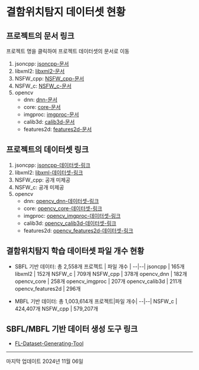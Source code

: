 # 결함위치탐지 데이터셋 현황

## 프로젝트의 문서 링크
프로젝트 명을 클릭하여 프로젝트 데이터셋의 문서로 이동
1. jsoncpp: [jsoncpp-문서](/documents/dataset_description/document-jsoncpp.md)
2. libxml2: [libxml2-문서](/documents/dataset_description/document-libxml2.md)
3. NSFW_cpp: [NSFW_cpp-문서](/documents/dataset_description/document-NSFW_cpp.md)
4. NSFW_c: [NSFW_c-문서](/documents/dataset_description/document-NSFW_c.md)
5. opencv
    * dnn: [dnn-문서](/documents/dataset_description/opencv/document-opencv_dnn.md)
    * core: [core-문서](/documents/dataset_description/opencv/document-opencv_core.md)
    * imgproc: [imgproc-문서](/documents/dataset_description/opencv/document-opencv_imgproc.md)
    * calib3d: [calib3d-문서](/documents/dataset_description/opencv/document-opencv_calib3d.md)
    * features2d: [features2d-문서](/documents/dataset_description/opencv/document-opencv_features2d.md)

## 프로젝트의 데이터셋 링크
1. jsoncpp: [jsoncpp-데이터셋-링크](https://1drv.ms/u/c/b21ac1f9c8958389/EVB5-KocjYBOhKT2mcoDRIcBSLmHPv0rfNv1UXXiJaVGtQ)
2. libxml2: [libxml-데이터셋-링크](https://1drv.ms/u/c/b21ac1f9c8958389/EaM4esEpcmlBno0mlu6azNcB7uzvEp6Nl32LxCfrY_PkDg)
3. NSFW_cpp: 공개 미제공
4. NSFW_c: 공개 미제공
5. opencv
    * dnn: [opencv_dnn-데이터셋-링크](https://1drv.ms/u/c/b21ac1f9c8958389/EbF6-P6f0P5OmYln5KfCTKMBbpAAlll5ChmesnWy1UDjpQ?e=ZAs2Iv)
    * core: [opencv_core-데이터셋-링크](https://1drv.ms/u/c/b21ac1f9c8958389/EQkD1VXefxNHsx6Yn4hCJhgBosBkXMsBhSK9ooPYqS9hBw?e=Ev6ntU)
    * imgproc: [opencv_imgproc-데이터셋-링크](https://1drv.ms/u/c/b21ac1f9c8958389/EYGMY6mBGipIv7p8bzPJLP4BlHKjcpMqYgyq7c4c7GVAIw?e=xUjIIM)
    * calib3d: [opencv_calib3d-데이터셋-링크](https://1drv.ms/u/c/b21ac1f9c8958389/EVXrlzgqmUBJpmTxqCwmmigBSfs_3nO2_GO3x_0wfp2BjA?e=Ruhd0W)
    * features2d: [opencv_features2d-데이터셋-링크](https://1drv.ms/u/c/b21ac1f9c8958389/EQDGsyrIBnxIsZR_0cEo9MABEy0avo-lS-ba3uVWRWLPFg?e=WMfjIl)

## 결함위치탐지 학습 데이터셋 파일 개수 현황
* SBFL 기반 데이터: 총 2,558개
    프로젝트 | 파일 개수 |
    --|--|
    jsoncpp | 165개
    libxml2 | 152개
    NSFW_c | 709개
    NSFW_cpp | 378개
    opencv_dnn | 182개
    opencv_core | 258개
    opencv_imgproc | 207개
    opencv_calib3d | 211개
    opencv_features2d | 296개

* MBFL 기반 데이터: 총 1,003,614개
    프로젝트|파일 개수|
    --|--|
    NSFW_c | 424,407개
    NSFW_cpp | 579,207개


## SBFL/MBFL 기반 데이터 생성 도구 링크
* [FL-Dataset-Generating-Tool](https://github.com/yheechan/FL-Dataset-Generating-Tool.git)

---
마지막 업데이트 2024년 11월 06일
